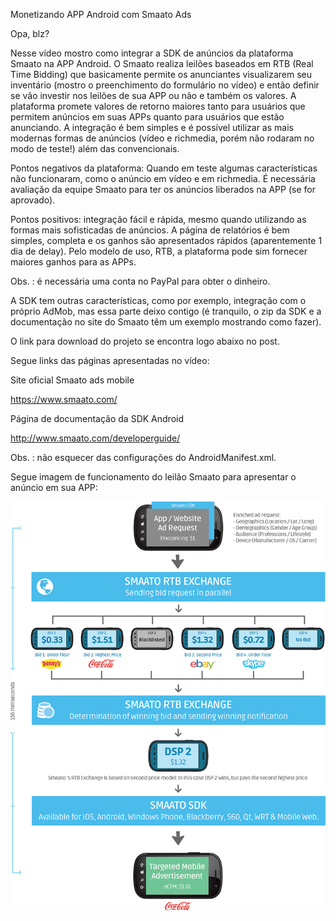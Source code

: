 Monetizando APP Android com Smaato Ads


Opa, blz?

Nesse vídeo mostro como integrar a SDK de anúncios da plataforma Smaato na APP Android. O Smaato realiza leilões baseados em RTB (Real Time Bidding) que basicamente permite os anunciantes visualizarem seu inventário (mostro o preenchimento do formulário no vídeo) e então definir se vão investir nos leilões de sua APP ou não e também os valores. A plataforma promete valores de retorno maiores tanto para usuários que permitem anúncios em suas APPs quanto para usuários que estão anunciando. A integração é bem simples e é possível utilizar as mais modernas formas de anúncios (vídeo e richmedia, porém não rodaram no modo de teste!) além das convencionais.

Pontos negativos da plataforma: Quando em teste algumas características não funcionaram, como o anúncio em vídeo e em richmedia. É necessária avaliação da equipe Smaato para ter os anúncios liberados na APP (se for aprovado).

Pontos positivos: integração fácil e rápida, mesmo quando utilizando as formas mais sofisticadas de anúncios. A página de relatórios é bem simples, completa e os ganhos são apresentados rápidos (aparentemente 1 dia de delay). Pelo modelo de uso, RTB, a plataforma pode sim fornecer maiores ganhos para as APPs.

Obs. : é necessária uma conta no PayPal para obter o dinheiro.

A SDK tem outras características, como por exemplo, integração com o próprio AdMob, mas essa parte deixo contigo (é tranquilo, o zip da SDK e a documentação no site do Smaato têm um exemplo mostrando como fazer).

O link para download do projeto se encontra logo abaixo no post.

Segue links das páginas apresentadas no vídeo:

Site oficial Smaato ads mobile

https://www.smaato.com/

Página de documentação da SDK Android

http://www.smaato.com/developerguide/

Obs. : não esquecer das configurações do AndroidManifest.xml.

Segue imagem de funcionamento do leilão Smaato para apresentar o anúncio em sua APP:

![alt text](img.jpg "Description goes here")